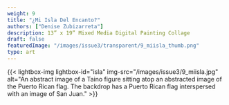 ```yaml
---
weight: 9
title: "¿Mi Isla Del Encanto?"
authors: ["Denise Zubizarreta"]
description: 13” x 19” Mixed Media Digital Painting Collage
draft: false
featuredImage: "/images/issue3/transparent/9_miisla_thumb.png"
type: art
---
```


{{< lightbox-img lightbox-id="isla" img-src="/images/issue3/9_miisla.jpg" alt="An abstract image of a Taino figure sitting atop an abstracted image of the Puerto Rican flag. The backdrop has a Puerto Rican flag interspersed with an image of San Juan." >}}